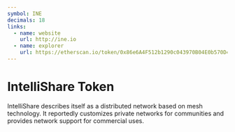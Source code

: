 ```yaml
---
symbol: INE
decimals: 18
links:
  - name: website
    url: http://ine.io
  - name: explorer
    url: https://etherscan.io/token/0x86e6A4F512b1290c043970B04E0b570D4FC98291
---
```


# IntelliShare Token

IntelliShare describes itself as a distributed network based on mesh technology. It reportedly customizes private networks for communities and provides network support for commercial uses.
